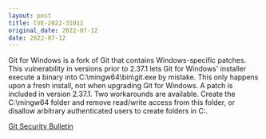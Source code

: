```yaml
---
layout: post
title: CVE-2022-31012
original_date: 2022-07-12
date: 2022-07-12
---
```


Git for Windows is a fork of Git that contains Windows-specific patches. This vulnerability in versions prior to 2.37.1 lets Git for Windows' installer execute a binary into C:\mingw64\bin\git.exe by mistake. This only happens upon a fresh install, not when upgrading Git for Windows. A patch is included in version 2.37.1. Two workarounds are available. Create the C:\mingw64 folder and remove read/write access from this folder, or disallow arbitrary authenticated users to create folders in C:\.

[Git Security Bulletin](https://github.com/git-for-windows/git/security/advisories/GHSA-gjrj-fxvp-hjj2)